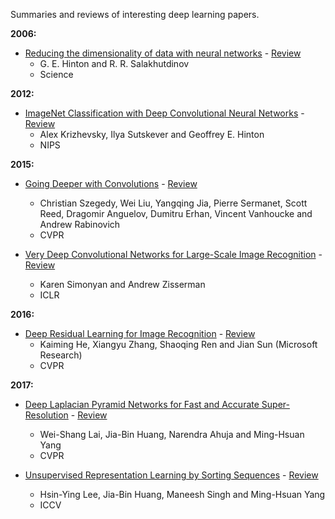 Summaries and reviews of interesting deep learning papers. 

**2006:**

* [Reducing the dimensionality of data with neural networks](http://www.cs.toronto.edu/%7Ehinton/science.pdf) - [Review](reviews/autoencoders.md)
  * G. E. Hinton and R. R. Salakhutdinov
  * Science

**2012:**

* [ImageNet Classification with Deep Convolutional
Neural Networks](http://papers.nips.cc/paper/4824-imagenet-classification-with-deep-convolutional-neural-networks.pdf) - [Review](reviews/alexnet.md)
  * Alex Krizhevsky, Ilya Sutskever and Geoffrey E. Hinton
  * NIPS

**2015:**

* [Going Deeper with Convolutions](http://www.cv-foundation.org/openaccess/content_cvpr_2015/papers/Szegedy_Going_Deeper_With_2015_CVPR_paper.pdf) - [Review](reviews/googlenet.md)
  * Christian Szegedy, Wei Liu, Yangqing Jia, Pierre Sermanet, Scott Reed, Dragomir Anguelov, Dumitru Erhan, Vincent Vanhoucke and Andrew Rabinovich
  * CVPR

* [Very Deep Convolutional Networks for Large-Scale Image Recognition](https://arxiv.org/pdf/1409.1556.pdf) - [Review](reviews/vggnet.md)
  * Karen Simonyan and Andrew Zisserman
  * ICLR

**2016:**

* [Deep Residual Learning for Image Recognition](https://www.cv-foundation.org/openaccess/content_cvpr_2016/papers/He_Deep_Residual_Learning_CVPR_2016_paper.pdf) - [Review](reviews/resnet.md)
  * Kaiming He, Xiangyu Zhang, Shaoqing Ren and Jian Sun (Microsoft Research)
  * CVPR
 
 **2017:**

* [Deep Laplacian Pyramid Networks for Fast and Accurate Super-Resolution](http://vllab1.ucmerced.edu/~wlai24/LapSRN/papers/cvpr17_LapSRN.pdf) - [Review](reviews/lap-srn.md)
  * Wei-Shang Lai, Jia-Bin Huang, Narendra Ahuja and Ming-Hsuan Yang
  * CVPR
 
* [Unsupervised Representation Learning by Sorting Sequences](http://vllab1.ucmerced.edu/~hylee/publication/ICCV17_OPN.pdf) - [Review](reviews/unsupervised-seq-sort.md)
   * Hsin-Ying Lee, Jia-Bin Huang, Maneesh Singh and Ming-Hsuan Yang
   * ICCV